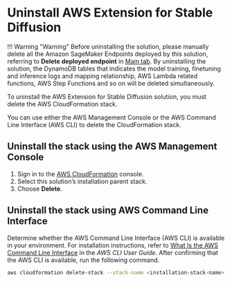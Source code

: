 # Uninstall AWS Extension for Stable Diffusion 

!!! Warning "Warning"
    Before uninstalling the solution, please manually delete all the Amazon SageMaker Endpoints deployed by this solution, referring to **Delete deployed endpoint** in [Main tab](./user-guide/CloudAssetsManage.md). By uninstalling the solution, the DynamoDB tables that indicates the model training, finetuning and inference logs and mapping relationship, AWS Lambda related functions, AWS Step Functions and so on will be deleted simultaneously.


To uninstall the AWS Extension for Stable Diffusion solution, you must delete the AWS CloudFormation stack. 

You can use either the AWS Management Console or the AWS Command Line Interface (AWS CLI) to delete the CloudFormation stack.

## Uninstall the stack using the AWS Management Console

1. Sign in to the [AWS CloudFormation][cloudformation-console] console.
1. Select this solution’s installation parent stack.
1. Choose **Delete**.

## Uninstall the stack using AWS Command Line Interface

Determine whether the AWS Command Line Interface (AWS CLI) is available in your environment. For installation instructions, refer to [What Is the AWS Command Line Interface][aws-cli] in the *AWS CLI User Guide*. After confirming that the AWS CLI is available, run the following command.

```bash
aws cloudformation delete-stack --stack-name <installation-stack-name> --region <aws-region>
```


[cloudformation-console]: https://console.aws.amazon.com/cloudformation/home
[aws-cli]: https://docs.aws.amazon.com/cli/latest/userguide/cli-chap-welcome.html
